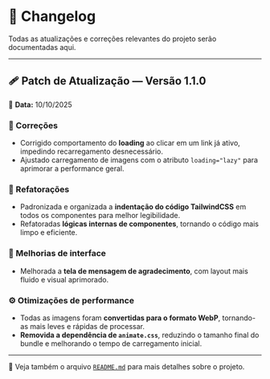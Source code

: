 # 🧩 Changelog

Todas as atualizações e correções relevantes do projeto serão documentadas aqui.

---

## 🩹 Patch de Atualização — Versão 1.1.0  
📅 **Data:** 10/10/2025  

### 🐞 Correções
- Corrigido comportamento do **loading** ao clicar em um link já ativo, impedindo recarregamento desnecessário.
- Ajustado carregamento de imagens com o atributo `loading="lazy"` para aprimorar a performance geral.

### 🧱 Refatorações
- Padronizada e organizada a **indentação do código TailwindCSS** em todos os componentes para melhor legibilidade.
- Refatoradas **lógicas internas de componentes**, tornando o código mais limpo e eficiente.

### 💅 Melhorias de interface
- Melhorada a **tela de mensagem de agradecimento**, com layout mais fluido e visual aprimorado.

### ⚙️ Otimizações de performance
- Todas as imagens foram **convertidas para o formato WebP**, tornando-as mais leves e rápidas de processar.
- **Removida a dependência de `animate.css`**, reduzindo o tamanho final do bundle e melhorando o tempo de carregamento inicial.

---

🔗 Veja também o arquivo [`README.md`](./README.md) para mais detalhes sobre o projeto.